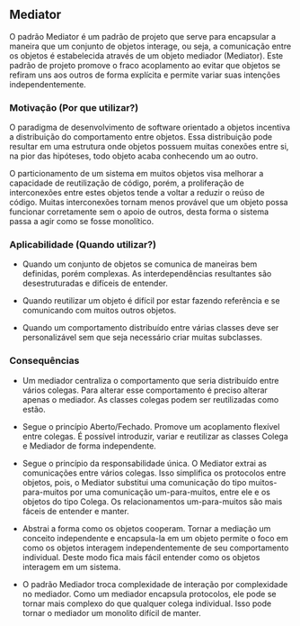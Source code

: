 ## Mediator

O padrão Mediator é um padrão de projeto que serve para encapsular a
maneira que um conjunto de objetos interage, ou seja, a comunicação entre
os objetos é estabelecida através de um objeto mediador (Mediator). Este
padrão de projeto promove o fraco acoplamento ao evitar que objetos se
refiram uns aos outros de forma explícita e permite variar suas intenções
independentemente.

### Motivação (Por que utilizar?)

O paradigma de desenvolvimento de software orientado a objetos
incentiva a distribuição do comportamento entre objetos. Essa distribuição
pode resultar em uma estrutura onde objetos possuem muitas conexões entre
si, na pior das hipóteses, todo objeto acaba conhecendo um ao outro.

O particionamento de um sistema em muitos objetos visa melhorar a
capacidade de reutilização de código, porém, a proliferação de
interconexões entre estes objetos tende a voltar a reduzir o reúso de
código. Muitas interconexões tornam menos provável que um objeto possa
funcionar corretamente sem o apoio de outros, desta forma o sistema passa
a agir como se fosse monolítico.

### Aplicabilidade (Quando utilizar?)

* Quando um conjunto de objetos se comunica de maneiras bem definidas,
  porém complexas. As interdependências resultantes são desestruturadas
  e difíceis de entender.


* Quando reutilizar um objeto é difícil por estar fazendo referência e
  se comunicando com muitos outros objetos.


* Quando um comportamento distribuído entre várias classes deve ser
  personalizável sem que seja necessário criar muitas subclasses.

### Consequências

* Um mediador centraliza o comportamento que seria distribuído entre
  vários colegas. Para alterar esse comportamento é preciso alterar
  apenas o mediador. As classes colegas podem ser reutilizadas como
  estão.


* Segue o princípio Aberto/Fechado. Promove um acoplamento flexível
  entre colegas. É possível introduzir, variar e reutilizar as classes
  Colega e Mediador de forma independente.


* Segue o princípio da responsabilidade única. O Mediator extrai as
  comunicações entre vários colegas. Isso simplifica os protocolos
  entre objetos, pois, o Mediator substitui uma comunicação do tipo
  muitos-para-muitos por uma comunicação um-para-muitos, entre ele e os
  objetos do tipo Colega. Os relacionamentos um-para-muitos são mais
  fáceis de entender e manter.


* Abstrai a forma como os objetos cooperam. Tornar a mediação um
  conceito independente e encapsula-la em um objeto permite o foco em
  como os objetos interagem independentemente de seu comportamento
  individual. Deste modo fica mais fácil entender como os objetos
  interagem em um sistema.


* O padrão Mediador troca complexidade de interação por complexidade no
  mediador. Como um mediador encapsula protocolos, ele pode se tornar
  mais complexo do que qualquer colega individual. Isso pode tornar o
  mediador um monolito difícil de manter.